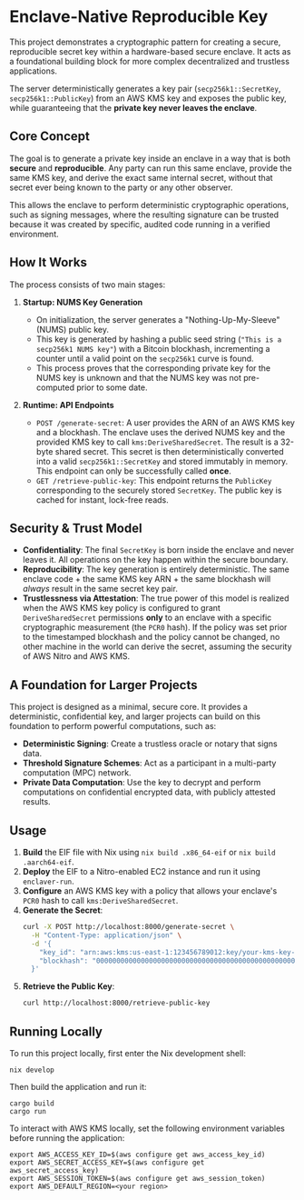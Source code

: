 # Enclave-Native Reproducible Key

This project demonstrates a cryptographic pattern for creating a secure, reproducible secret key within a hardware-based secure enclave. It acts as a foundational building block for more complex decentralized and trustless applications.

The server deterministically generates a key pair (`secp256k1::SecretKey`, `secp256k1::PublicKey`) from an AWS KMS key and exposes the public key, while guaranteeing that the **private key never leaves the enclave**.

## Core Concept

The goal is to generate a private key inside an enclave in a way that is both **secure** and **reproducible**. Any party can run this same enclave, provide the same KMS key, and derive the exact same internal secret, without that secret ever being known to the party or any other observer.

This allows the enclave to perform deterministic cryptographic operations, such as signing messages, where the resulting signature can be trusted because it was created by specific, audited code running in a verified environment.

## How It Works

The process consists of two main stages:

1.  **Startup: NUMS Key Generation**
    *   On initialization, the server generates a "Nothing-Up-My-Sleeve" (NUMS) public key.
    *   This key is generated by hashing a public seed string (`"This is a secp256k1 NUMS key"`) with a Bitcoin blockhash, incrementing a counter until a valid point on the `secp256k1` curve is found.
    *   This process proves that the corresponding private key for the NUMS key is unknown and that the NUMS key was not pre-computed prior to some date.

2.  **Runtime: API Endpoints**
    *   `POST /generate-secret`: A user provides the ARN of an AWS KMS key and a blockhash. The enclave uses the derived NUMS key and the provided KMS key to call `kms:DeriveSharedSecret`. The result is a 32-byte shared secret. This secret is then deterministically converted into a valid `secp256k1::SecretKey` and stored immutably in memory. This endpoint can only be successfully called **once**.
    *   `GET /retrieve-public-key`: This endpoint returns the `PublicKey` corresponding to the securely stored `SecretKey`. The public key is cached for instant, lock-free reads.

## Security & Trust Model

*   **Confidentiality**: The final `SecretKey` is born inside the enclave and never leaves it. All operations on the key happen within the secure boundary.
*   **Reproducibility**: The key generation is entirely deterministic. The same enclave code + the same KMS key ARN + the same blockhash will *always* result in the same secret key pair.
*   **Trustlessness via Attestation**: The true power of this model is realized when the AWS KMS key policy is configured to grant `DeriveSharedSecret` permissions **only** to an enclave with a specific cryptographic measurement (the `PCR0` hash). If the policy was set prior to the timestamped blockhash and the policy cannot be changed, no other machine in the world can derive the secret, assuming the security of AWS Nitro and AWS KMS.

## A Foundation for Larger Projects

This project is designed as a minimal, secure core. It provides a deterministic, confidential key, and larger projects can build on this foundation to perform powerful computations, such as:

*   **Deterministic Signing**: Create a trustless oracle or notary that signs data.
*   **Threshold Signature Schemes**: Act as a participant in a multi-party computation (MPC) network.
*   **Private Data Computation**: Use the key to decrypt and perform computations on confidential encrypted data, with publicly attested results.

## Usage

1.  **Build** the EIF file with Nix using `nix build .x86_64-eif` or `nix build .aarch64-eif`.
2.  **Deploy** the EIF to a Nitro-enabled EC2 instance and run it using `enclaver-run`.
3.  **Configure** an AWS KMS key with a policy that allows your enclave's `PCR0` hash to call `kms:DeriveSharedSecret`.
4.  **Generate the Secret**:
    ```bash
    curl -X POST http://localhost:8000/generate-secret \
      -H "Content-Type: application/json" \
      -d '{
        "key_id": "arn:aws:kms:us-east-1:123456789012:key/your-kms-key-id"
        "blockhash": "0000000000000000000000000000000000000000000000000000000000000000"
      }'
    ```
5.  **Retrieve the Public Key**:
    ```bash
    curl http://localhost:8000/retrieve-public-key
    ```

## Running Locally

To run this project locally, first enter the Nix development shell:

```
nix develop
```

Then build the application and run it:
```
cargo build
cargo run
```

To interact with AWS KMS locally, set the following environment variables before running the application:
```
export AWS_ACCESS_KEY_ID=$(aws configure get aws_access_key_id)
export AWS_SECRET_ACCESS_KEY=$(aws configure get aws_secret_access_key)
export AWS_SESSION_TOKEN=$(aws configure get aws_session_token)
export AWS_DEFAULT_REGION=<your region>
```